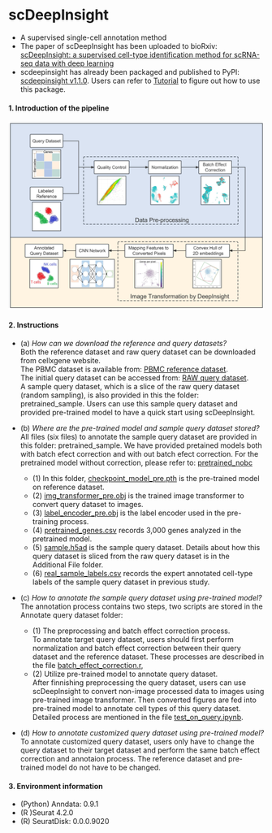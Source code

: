 # scDeepInsight
- A supervised single-cell annotation method
- The paper of scDeepInsight has been uploaded to bioRxiv: [scDeepInsight: a supervised cell-type identification method for scRNA-seq data with deep learning](https://www.biorxiv.org/content/10.1101/2023.03.09.531861v1)
- scdeepinsight has already been packaged and published to PyPI: [scdeepinsight v1.1.0](https://pypi.org/project/scdeepinsight/). Users can refer to [Tutorial](https://github.com/shangruJia/scDeepInsight/blob/main/Tutorial.ipynb) to figure out how to use this package.

#### **1. Introduction of the pipeline**
![](https://github.com/shangruJia/scDeepInsight-additional/blob/main/Figures/workflow.png)

#### **2. Instructions**
- (a) *How can we download the reference and query datasets?*
<br> Both the reference dataset and raw query dataset can be downloaded from cellxgene website.
<br> The PBMC dataset is available from: [PBMC reference dataset](https://cellxgene.cziscience.com/collections/b0cf0afa-ec40-4d65-b570-ed4ceacc6813). 
<br> The initial query dataset can be accessed from: [RAW query dataset](https://cellxgene.cziscience.com/collections/dde06e0f-ab3b-46be-96a2-a8082383c4a1).
<br> A sample query dataset, which is a slice of the raw query dataset (random sampling), is also provided in this the folder: pretrained_sample. Users can use this sample query dataset and provided pre-trained model to have a quick start using scDeepInsight.
 
- (b) *Where are the pre-trained model and sample query dataset stored?*
<br> All files (six files) to annotate the sample query dataset are provided in this folder: pretrained_sample. We have provided pretained models both with batch efect correction and with out batch efect correction. For the pretrained model without correction, please refer to: [pretrained_nobc](https://github.com/shangruJia/scDeepInsight/blob/main/pretrained_files/pretrained_nobc/checkpoint_model_pre.pth)
  - (1) In this folder, [checkpoint_model_pre.pth](https://github.com/shangruJia/scDeepInsight/tree/main/pretrained_files/pretrained_withbc/checkpoint_model_pre.pth) is the pre-trained model on reference dataset. 
  - (2) [img_transformer_pre.obj](https://github.com/shangruJia/scDeepInsight/tree/main/pretrained_files/pretrained_withbc/img_transformer_pre.obj) is the trained image transformer to convert query dataset to images.
  - (3) [label_encoder_pre.obj](https://github.com/shangruJia/scDeepInsight/tree/main/pretrained_files/pretrained_withbc/label_encoder_pre.obj) is the label encoder used in the pre-training process.
  - (4) [pretrained_genes.csv](https://github.com/shangruJia/scDeepInsight/tree/main/pretrained_files/pretrained_withbc/pretrained_genes.csv) records 3,000 genes analyzed in the pretrained model.
  - (5) [sample.h5ad](https://github.com/shangruJia/scDeepInsight/blob/main/sample_dataset/sample.h5ad) is the sample query dataset. Details about how this query dataset is sliced from the raw query dataset is in the Additional File folder.
  - (6) [real_sample_labels.csv](https://github.com/shangruJia/scDeepInsight/blob/main/sample_dataset/real_sample_labels.csv) records the expert annotated cell-type labels of the sample query dataset in previous study.

- (c) *How to annotate the sample query dataset using pre-trained model?*
<br> The annotation process contains two steps, two scripts are stored in the Annotate query dataset folder:
  - (1) The preprocessing and batch effect correction process.
<br>  To annotate target query dataset, users should first perform normalization and batch effect correction between their query dataset and the reference dataset. These processes are described in the file [batch_effect_correction.r](https://github.com/shangruJia/scDeepInsight/blob/main/annotate_query_dataset/scDeepInsight/batch_effect_correction.r),
  - (2) Utilize pre-trained model to annotate query dataset. 
<br> After finnishing preprocessing the query dataset, users can use scDeepInsight to convert non-image processed data to images using pre-trained image transformer. Then converted figures are fed into pre-trained model to annotate cell types of this query dataset. Detailed process are mentioned in the file [test_on_query.ipynb](https://github.com/shangruJia/scDeepInsight/blob/main/annotate_query_dataset/scDeepInsight/test_on_query.ipynb). 

- (d) *How to annotate customized query dataset using pre-trained model?*
<br> To annotate customized query dataset, users only have to change the query dataset to their target dataset and perform the same batch effect correction and annotaion process. The reference dataset and pre-trained model do not have to be changed.

#### **3. Environment information**
- (Python) Anndata: 0.9.1
- (R )Seurat 4.2.0
- (R) SeuratDisk: 0.0.0.9020
